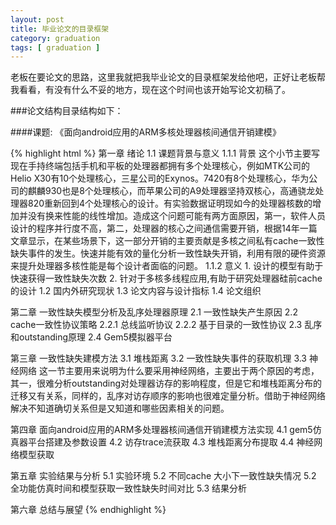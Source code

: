 ```yaml
---
layout: post
title: 毕业论文的目录框架
category: graduation
tags: [ graduation ]
---
```

   老板在要论文的思路，这里我就把我毕业论文的目录框架发给他吧，正好让老板帮我看看，有没有什么不妥的地方，现在这个时间也该开始写论文初稿了。

###论文结构目录结构如下：

####课题: 《面向android应用的ARM多核处理器核间通信开销建模》

{% highlight html %}
第一章 绪论
   1.1 课题背景与意义
     1.1.1 背景
       这个小节主要写现在手持终端包括手机和平板的处理器都拥有多个处理核心，例如MTK公司的Helio X30有10个处理核心，三星公司的Exynos。7420有8个处理核心，华为公司的麒麟930也是8个处理核心，而苹果公司的A9处理器坚持双核心，高通骁龙处理器820重新回到4个处理核心的设计。有实验数据证明现如今的处理器核数的增加并没有换来性能的线性增加。造成这个问题可能有两方面原因，第一，软件人员设计的程序并行度不高，第二，处理器的核心之间通信需要开销，根据14年一篇文章显示，在某些场景下，这一部分开销的主要贡献是多核之间私有cache一致性缺失事件的发生。快速并能有效的量化分析一致性缺失开销，利用有限的硬件资源来提升处理器多核性能是每个设计者面临的问题。
      1.1.2 意义
        1. 设计的模型有助于快速获得一致性缺失次数
        2. 针对于多核多线程应用,有助于研究处理器硅前cache的设计
   1.2 国内外研究现状
   1.3 论文内容与设计指标
   1.4 论文组织

第二章 一致性缺失模型分析及乱序处理器原理
   2.1 一致性缺失产生原因
   2.2 cache一致性协议策略
      2.2.1 总线监听协议
      2.2.2 基于目录的一致性协议
   2.3 乱序和outstanding原理
   2.4 Gem5模拟器平台

第三章 一致性缺失建模方法
   3.1 堆栈距离
   3.2 一致性缺失事件的获取机理
   3.3 神经网络
      这一节主要用来说明为什么要采用神经网络，主要出于两个原因的考虑，其一，很难分析outstanding对处理器访存的影响程度，但是它和堆栈距离分布的迁移又有关系，同样的，乱序对访存顺序的影响也很难定量分析。借助于神经网络解决不知道确切关系但是又知道和哪些因素相关的问题。

第四章 面向android应用的ARM多处理器核间通信开销建模方法实现
   4.1 gem5仿真器平台搭建及参数设置
   4.2 访存trace流获取 
   4.3 堆栈距离分布提取
   4.4 神经网络模型获取

第五章 实验结果与分析
   5.1 实验环境
   5.2 不同cache 大小下一致性缺失情况
   5.2 全功能仿真时间和模型获取一致性缺失时间对比
   5.3 结果分析

第六章 总结与展望
{% endhighlight %}
